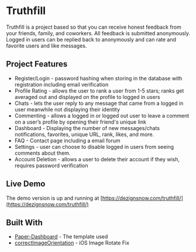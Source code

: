 # Truthfill

Truthfill is a project based so that you can receive honest feedback from your friends, family, and coworkers. All feedback is submitted anonymously. Logged in users can be replied back to anonymously and can rate and favorite users and like messages. 

## Project Features

 * Register/Login - password hashing when storing in the database with registration including email verification
 * Profile Rating - allows the user to rank a user from 1-5 stars; ranks get averaged out and displayed on the profile to logged in users
 * Chats - lets the user reply to any message that came from a logged in user meanwhile not displaying their identity
 * Commenting - allows a logged in or logged out user to leave a comment on a user’s profile by opening their friend's unique link
 * Dashboard - Displaying the number of new messages/chats notifications, favorites, unique URL, rank, likes, and more.
 * FAQ - Contact page including a email forum
 * Settings - user can choose to disable logged in users from seeing comments about them.
 * Account Deletion - allows a user to delete their account if they wish, requires password verification

## Live Demo

The demo version is up and running at [https://dezignsnow.com/truthfill/](https://dezignsnow.com/truthfill/)

## Built With

* [Paper-Dashboard](https://github.com/creativetimofficial/paper-dashboard) - The template used
* [correctImageOrientation](https://gist.github.com/cowboymathu/a84c513213dd119d347e) - iOS Image Rotate Fix
